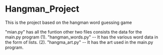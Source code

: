 # Hangman_Project
This is the project based on the hangman word guessing game

"mian.py" has all the funtion
other two files consists the data for the main.py program
(1). "hangman_words.py" -- It has the various word data in the form of lists.
(2). "hangma_art.py" -- It has the art used in the main.py program.
